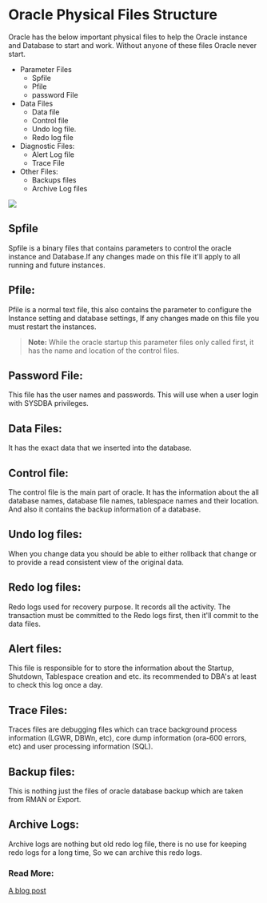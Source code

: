 # Oracle Physical Files Structure

Oracle has the below important physical files to help the Oracle instance and Database to start and work. Without anyone of these files Oracle never start.

* Parameter Files
  * Spfile
  * Pfile
  * password File
* Data Files
  * Data file
  * Control file
  * Undo log file.
  * Redo log file
* Diagnostic Files:
  * Alert Log file
  * Trace File
* Other Files:
  * Backups files
  * Archive Log files

![](https://github.com/SqlAdmin/Oracle_CheatSheet/blob/master/Images/Oracle%20physical%20files.png)

## Spfile
Spfile is a binary files that contains parameters to control the oracle instance and Database.If any changes made on this file it'll apply to all running and future instances.

## Pfile:
Pfile is a normal text file, this also contains the parameter to configure the Instance setting and database settings, If any changes made on this file you must restart the instances.

> **Note:** While the oracle startup this parameter files only called first, it has the name and location of the control files.

## Password File:
This file has the user names and passwords. This will use when a user login with SYSDBA privileges. 

## Data Files:
It has the exact data that we inserted into the database. 

## Control file: 
The control file is the main part of oracle. It has the information about the all database names, database file names, tablespace names and their location. And also it contains the backup information of a database.

## Undo log files: 
When you change data you should be able to either rollback that change or to provide a read consistent view of the original data.

## Redo log files:
Redo logs used for recovery purpose. It records all the activity. The transaction must be committed to the Redo logs first, then it'll commit to the data files.

## Alert files:
This file is responsible for to store the information about the Startup, Shutdown, Tablespace creation and etc. its recommended to DBA's at least to check this log once a day.

## Trace Files:
Traces files are debugging files which can trace background process information (LGWR, DBWn, etc), core dump information (ora-600 errors, etc) and user processing information (SQL).

## Backup files:
This is nothing just the files of oracle database backup which are taken from RMAN or Export. 

## Archive Logs:
Archive logs are nothing but old redo log file, there is no use for keeping redo logs for a long time, So we can archive this redo logs. 

### Read More:

[A blog post](http://www.datadisk.co.uk/html_docs/oracle/structure.htm)